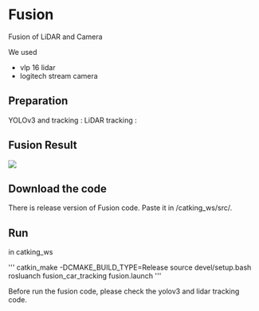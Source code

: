 # Fusion
Fusion of LiDAR and Camera 

We used
- vlp 16 lidar 
- logitech stream camera

## Preparation
YOLOv3 and tracking : 
LiDAR tracking :

## Fusion Result 
![](file:///C:/Users/jinny/Desktop/%EB%9D%BC%EC%9D%B4%EB%8B%A4%EB%85%BC%EB%AC%B8/lidar-camera%20fusion.gif)

## Download the code
There is release version of Fusion code.
Paste it in /catking_ws/src/.

## Run 
in catking_ws

'''
catkin_make -DCMAKE_BUILD_TYPE=Release
source devel/setup.bash
rosluanch fusion_car_tracking fusion.launch
'''

Before run the fusion code, please check the yolov3 and lidar tracking code.
